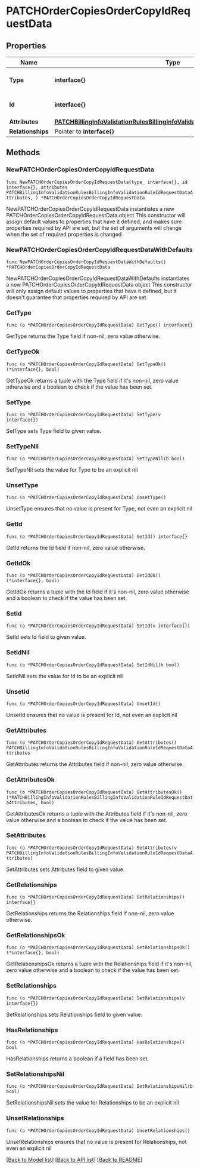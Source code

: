 # PATCHOrderCopiesOrderCopyIdRequestData

## Properties

Name | Type | Description | Notes
------------ | ------------- | ------------- | -------------
**Type** | **interface{}** | The resource&#39;s type | 
**Id** | **interface{}** | The resource&#39;s id | 
**Attributes** | [**PATCHBillingInfoValidationRulesBillingInfoValidationRuleIdRequestDataAttributes**](PATCHBillingInfoValidationRulesBillingInfoValidationRuleIdRequestDataAttributes.md) |  | 
**Relationships** | Pointer to **interface{}** |  | [optional] 

## Methods

### NewPATCHOrderCopiesOrderCopyIdRequestData

`func NewPATCHOrderCopiesOrderCopyIdRequestData(type_ interface{}, id interface{}, attributes PATCHBillingInfoValidationRulesBillingInfoValidationRuleIdRequestDataAttributes, ) *PATCHOrderCopiesOrderCopyIdRequestData`

NewPATCHOrderCopiesOrderCopyIdRequestData instantiates a new PATCHOrderCopiesOrderCopyIdRequestData object
This constructor will assign default values to properties that have it defined,
and makes sure properties required by API are set, but the set of arguments
will change when the set of required properties is changed

### NewPATCHOrderCopiesOrderCopyIdRequestDataWithDefaults

`func NewPATCHOrderCopiesOrderCopyIdRequestDataWithDefaults() *PATCHOrderCopiesOrderCopyIdRequestData`

NewPATCHOrderCopiesOrderCopyIdRequestDataWithDefaults instantiates a new PATCHOrderCopiesOrderCopyIdRequestData object
This constructor will only assign default values to properties that have it defined,
but it doesn't guarantee that properties required by API are set

### GetType

`func (o *PATCHOrderCopiesOrderCopyIdRequestData) GetType() interface{}`

GetType returns the Type field if non-nil, zero value otherwise.

### GetTypeOk

`func (o *PATCHOrderCopiesOrderCopyIdRequestData) GetTypeOk() (*interface{}, bool)`

GetTypeOk returns a tuple with the Type field if it's non-nil, zero value otherwise
and a boolean to check if the value has been set.

### SetType

`func (o *PATCHOrderCopiesOrderCopyIdRequestData) SetType(v interface{})`

SetType sets Type field to given value.


### SetTypeNil

`func (o *PATCHOrderCopiesOrderCopyIdRequestData) SetTypeNil(b bool)`

 SetTypeNil sets the value for Type to be an explicit nil

### UnsetType
`func (o *PATCHOrderCopiesOrderCopyIdRequestData) UnsetType()`

UnsetType ensures that no value is present for Type, not even an explicit nil
### GetId

`func (o *PATCHOrderCopiesOrderCopyIdRequestData) GetId() interface{}`

GetId returns the Id field if non-nil, zero value otherwise.

### GetIdOk

`func (o *PATCHOrderCopiesOrderCopyIdRequestData) GetIdOk() (*interface{}, bool)`

GetIdOk returns a tuple with the Id field if it's non-nil, zero value otherwise
and a boolean to check if the value has been set.

### SetId

`func (o *PATCHOrderCopiesOrderCopyIdRequestData) SetId(v interface{})`

SetId sets Id field to given value.


### SetIdNil

`func (o *PATCHOrderCopiesOrderCopyIdRequestData) SetIdNil(b bool)`

 SetIdNil sets the value for Id to be an explicit nil

### UnsetId
`func (o *PATCHOrderCopiesOrderCopyIdRequestData) UnsetId()`

UnsetId ensures that no value is present for Id, not even an explicit nil
### GetAttributes

`func (o *PATCHOrderCopiesOrderCopyIdRequestData) GetAttributes() PATCHBillingInfoValidationRulesBillingInfoValidationRuleIdRequestDataAttributes`

GetAttributes returns the Attributes field if non-nil, zero value otherwise.

### GetAttributesOk

`func (o *PATCHOrderCopiesOrderCopyIdRequestData) GetAttributesOk() (*PATCHBillingInfoValidationRulesBillingInfoValidationRuleIdRequestDataAttributes, bool)`

GetAttributesOk returns a tuple with the Attributes field if it's non-nil, zero value otherwise
and a boolean to check if the value has been set.

### SetAttributes

`func (o *PATCHOrderCopiesOrderCopyIdRequestData) SetAttributes(v PATCHBillingInfoValidationRulesBillingInfoValidationRuleIdRequestDataAttributes)`

SetAttributes sets Attributes field to given value.


### GetRelationships

`func (o *PATCHOrderCopiesOrderCopyIdRequestData) GetRelationships() interface{}`

GetRelationships returns the Relationships field if non-nil, zero value otherwise.

### GetRelationshipsOk

`func (o *PATCHOrderCopiesOrderCopyIdRequestData) GetRelationshipsOk() (*interface{}, bool)`

GetRelationshipsOk returns a tuple with the Relationships field if it's non-nil, zero value otherwise
and a boolean to check if the value has been set.

### SetRelationships

`func (o *PATCHOrderCopiesOrderCopyIdRequestData) SetRelationships(v interface{})`

SetRelationships sets Relationships field to given value.

### HasRelationships

`func (o *PATCHOrderCopiesOrderCopyIdRequestData) HasRelationships() bool`

HasRelationships returns a boolean if a field has been set.

### SetRelationshipsNil

`func (o *PATCHOrderCopiesOrderCopyIdRequestData) SetRelationshipsNil(b bool)`

 SetRelationshipsNil sets the value for Relationships to be an explicit nil

### UnsetRelationships
`func (o *PATCHOrderCopiesOrderCopyIdRequestData) UnsetRelationships()`

UnsetRelationships ensures that no value is present for Relationships, not even an explicit nil

[[Back to Model list]](../README.md#documentation-for-models) [[Back to API list]](../README.md#documentation-for-api-endpoints) [[Back to README]](../README.md)


